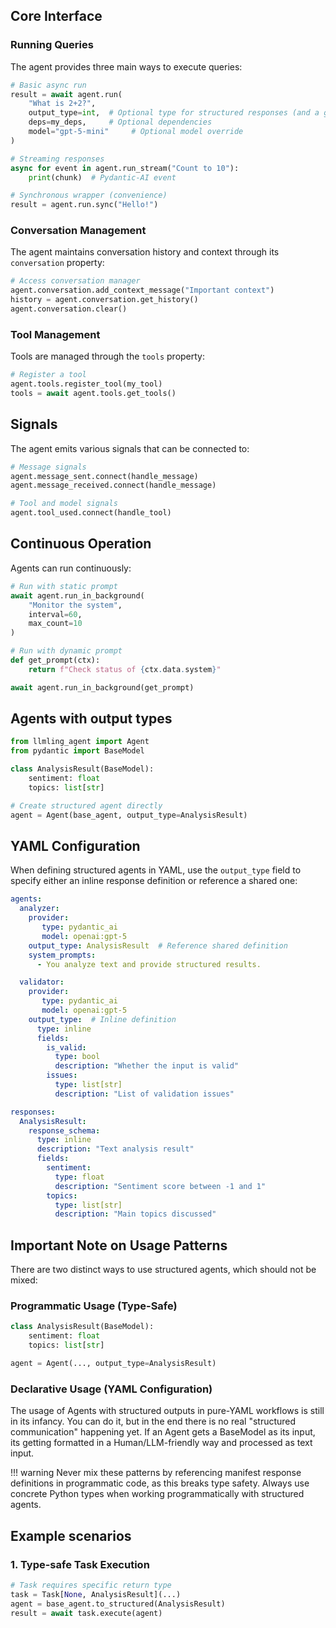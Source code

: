 ## Core Interface

### Running Queries

The agent provides three main ways to execute queries:

```python
# Basic async run
result = await agent.run(
    "What is 2+2?",
    output_type=int,  # Optional type for structured responses (and a generic type)
    deps=my_deps,     # Optional dependencies
    model="gpt-5-mini"     # Optional model override
)

# Streaming responses
async for event in agent.run_stream("Count to 10"):
    print(chunk)  # Pydantic-AI event

# Synchronous wrapper (convenience)
result = agent.run.sync("Hello!")
```

### Conversation Management

The agent maintains conversation history and context through its `conversation` property:

```python
# Access conversation manager
agent.conversation.add_context_message("Important context")
history = agent.conversation.get_history()
agent.conversation.clear()
```

### Tool Management

Tools are managed through the `tools` property:

```python
# Register a tool
agent.tools.register_tool(my_tool)
tools = await agent.tools.get_tools()
```

## Signals

The agent emits various signals that can be connected to:

```python
# Message signals
agent.message_sent.connect(handle_message)
agent.message_received.connect(handle_message)

# Tool and model signals
agent.tool_used.connect(handle_tool)
```

## Continuous Operation

Agents can run continuously:

```python
# Run with static prompt
await agent.run_in_background(
    "Monitor the system",
    interval=60,
    max_count=10
)

# Run with dynamic prompt
def get_prompt(ctx):
    return f"Check status of {ctx.data.system}"

await agent.run_in_background(get_prompt)
```



## Agents with output types

```python
from llmling_agent import Agent
from pydantic import BaseModel

class AnalysisResult(BaseModel):
    sentiment: float
    topics: list[str]

# Create structured agent directly
agent = Agent(base_agent, output_type=AnalysisResult)

```


## YAML Configuration

When defining structured agents in YAML, use the `output_type` field to specify either an inline response definition or reference a shared one:

```yaml
agents:
  analyzer:
    provider:
       type: pydantic_ai
       model: openai:gpt-5
    output_type: AnalysisResult  # Reference shared definition
    system_prompts:
      - You analyze text and provide structured results.

  validator:
    provider:
       type: pydantic_ai
       model: openai:gpt-5
    output_type:  # Inline definition
      type: inline
      fields:
        is_valid:
          type: bool
          description: "Whether the input is valid"
        issues:
          type: list[str]
          description: "List of validation issues"

responses:
  AnalysisResult:
    response_schema:
      type: inline
      description: "Text analysis result"
      fields:
        sentiment:
          type: float
          description: "Sentiment score between -1 and 1"
        topics:
          type: list[str]
          description: "Main topics discussed"
```

## Important Note on Usage Patterns

There are two distinct ways to use structured agents, which should not be mixed:

### Programmatic Usage (Type-Safe)
```python
class AnalysisResult(BaseModel):
    sentiment: float
    topics: list[str]

agent = Agent(..., output_type=AnalysisResult)
```

### Declarative Usage (YAML Configuration)

The usage of Agents with structured outputs in pure-YAML workflows is still in its infancy.
You can do it, but in the end there is no real "structured communication" happening
yet. If an Agent gets a BaseModel as its input, its getting formatted in a
Human/LLM-friendly way and processed as text input.

!!! warning
    Never mix these patterns by referencing manifest response definitions in programmatic code,
    as this breaks type safety.
    Always use concrete Python types when working programmatically with structured agents.

## Example scenarios

### 1. Type-safe Task Execution
```python
# Task requires specific return type
task = Task[None, AnalysisResult](...)
agent = base_agent.to_structured(AnalysisResult)
result = await task.execute(agent)
```
